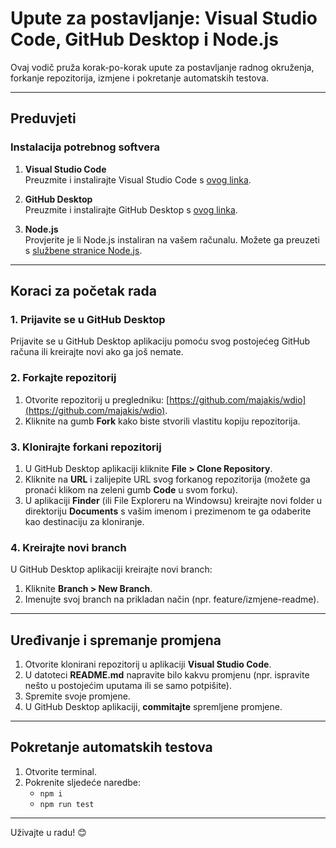 # Upute za postavljanje: Visual Studio Code, GitHub Desktop i Node.js

Ovaj vodič pruža korak-po-korak upute za postavljanje radnog okruženja, forkanje repozitorija, izmjene i pokretanje automatskih testova.

---

## Preduvjeti

### Instalacija potrebnog softvera
1. **Visual Studio Code**  
   Preuzmite i instalirajte Visual Studio Code s [ovog linka](https://code.visualstudio.com/download).  

2. **GitHub Desktop**  
   Preuzmite i instalirajte GitHub Desktop s [ovog linka](https://desktop.github.com/).  

3. **Node.js**  
   Provjerite je li Node.js instaliran na vašem računalu. Možete ga preuzeti s [službene stranice Node.js](https://nodejs.org/).

---

## Koraci za početak rada

### 1. Prijavite se u GitHub Desktop  
Prijavite se u GitHub Desktop aplikaciju pomoću svog postojećeg GitHub računa ili kreirajte novi ako ga još nemate.

### 2. Forkajte repozitorij  
1. Otvorite repozitorij u pregledniku: [https://github.com/majakis/wdio](https://github.com/majakis/wdio).  
2. Kliknite na gumb **Fork** kako biste stvorili vlastitu kopiju repozitorija.

### 3. Klonirajte forkani repozitorij  
1. U GitHub Desktop aplikaciji kliknite **File > Clone Repository**.  
2. Kliknite na **URL** i zalijepite URL svog forkanog repozitorija (možete ga pronaći klikom na zeleni gumb **Code** u svom forku).  
3. U aplikaciji **Finder** (ili File Exploreru na Windowsu) kreirajte novi folder u direktoriju **Documents** s vašim imenom i prezimenom te ga odaberite kao destinaciju za kloniranje.

### 4. Kreirajte novi branch  
U GitHub Desktop aplikaciji kreirajte novi branch:  
1. Kliknite **Branch > New Branch**.  
2. Imenujte svoj branch na prikladan način (npr. feature/izmjene-readme).  

---

## Uređivanje i spremanje promjena

1. Otvorite klonirani repozitorij u aplikaciji **Visual Studio Code**.  
2. U datoteci **README.md** napravite bilo kakvu promjenu (npr. ispravite nešto u postojećim uputama ili se samo potpišite).  
3. Spremite svoje promjene.  
4. U GitHub Desktop aplikaciji, **commitajte** spremljene promjene.

---

## Pokretanje automatskih testova

1. Otvorite terminal.  
2. Pokrenite sljedeće naredbe:  
   - `npm i`  
   - `npm run test`  

---

Uživajte u radu! 😊
